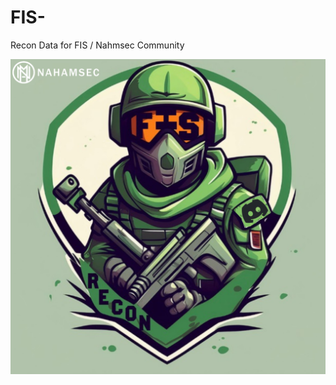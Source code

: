 # FIS-
Recon Data for FIS  /  Nahmsec Community 





<a href="https://ibb.co/ggS8yNb"><img src="Untitled design (6).png" alt="Untitled-design-5" border="0"></a>
